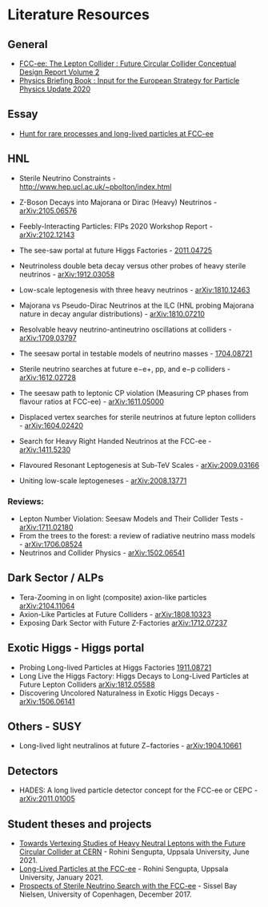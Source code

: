 # Literature Resources 

## General
- [FCC-ee: The Lepton Collider : Future Circular Collider Conceptual Design Report Volume 2](https://cds.cern.ch/record/2651299?ln=en)
- [Physics Briefing Book : Input for the European Strategy for Particle Physics Update 2020](https://cds.cern.ch/record/2691414/)

## Essay
- [Hunt for rare processes and long-lived particles at FCC-ee](https://arxiv.org/abs/2106.15459)

## HNL 
- Sterile Neutrino Constraints - http://www.hep.ucl.ac.uk/~pbolton/index.html

- Z-Boson Decays into Majorana or Dirac (Heavy) Neutrinos - [arXiv:2105.06576](https://arxiv.org/abs/2105.06576)
- Feebly-Interacting Particles: FIPs 2020 Workshop Report - [arXiv:2102.12143](https://arxiv.org/abs/2102.12143)
- The see-saw portal at future Higgs Factories - [2011.04725](https://arxiv.org/abs/2011.04725)
- Neutrinoless double beta decay versus other probes of heavy sterile neutrinos - [arXiv:1912.03058](https://arxiv.org/abs/1912.03058)
- Low-scale leptogenesis with three heavy neutrinos - [arXiv:1810.12463](https://arxiv.org/abs/1810.12463)
- Majorana vs Pseudo-Dirac Neutrinos at the ILC (HNL probing Majorana nature in decay angular distributions) - [arXiv:1810.07210](https://arxiv.org/abs/1810.07210)
- Resolvable heavy neutrino-antineutrino oscillations at colliders - [arXiv:1709.03797](https://arxiv.org/abs/1709.03797)
- The seesaw portal in testable models of neutrino masses - [1704.08721](https://arxiv.org/abs/1704.08721)
- Sterile neutrino searches at future e−e+, pp, and e−p colliders - [arXiv:1612.02728](https://arxiv.org/abs/1612.02728)
- The seesaw path to leptonic CP violation (Measuring CP phases from flavour ratios at FCC-ee) - [arXiv:1611.05000](https://arxiv.org/abs/1611.05000)
- Displaced vertex searches for sterile neutrinos at future lepton colliders - [arXiv:1604.02420](https://arxiv.org/abs/1604.02420)
- Search for Heavy Right Handed Neutrinos at the FCC-ee - [arXiv:1411.5230](https://arxiv.org/abs/1411.5230)
- Flavoured Resonant Leptogenesis at Sub-TeV Scales - [arXiv:2009.03166](https://arxiv.org/abs/2009.03166)
- Uniting low-scale leptogeneses - [arXiv:2008.13771](https://arxiv.org/abs/2008.13771)

### Reviews:
- Lepton Number Violation: Seesaw Models and Their Collider Tests - [arXiv:1711.02180](https://arxiv.org/abs/1711.02180)
- From the trees to the forest: a review of radiative neutrino mass models - [arXiv:1706.08524](https://arxiv.org/abs/1706.08524)
- Neutrinos and Collider Physics - [arXiv:1502.06541](https://arxiv.org/abs/1502.06541)

## Dark Sector / ALPs
- Tera-Zooming in on light (composite) axion-like particles [arXiv:2104.11064](https://arxiv.org/abs/2104.11064)
- Axion-Like Particles at Future Colliders - [arXiv:1808.10323](https://arxiv.org/abs/1808.10323)
- Exposing Dark Sector with Future Z-Factories [arXiv:1712.07237](https://arxiv.org/abs/1712.07237)

## Exotic Higgs - Higgs portal 
- Probing Long-lived Particles at Higgs Factories [1911.08721](https://arxiv.org/abs/1911.08721)
- Long Live the Higgs Factory: Higgs Decays to Long-Lived Particles at Future Lepton Colliders [arXiv:1812.05588](https://arxiv.org/abs/1812.05588)
- Discovering Uncolored Naturalness in Exotic Higgs Decays - [arXiv:1506.06141](https://arxiv.org/abs/1506.06141)

## Others - SUSY
- Long-lived light neutralinos at future Z−factories - [arXiv:1904.10661](https://arxiv.org/abs/1904.10661)

## Detectors 
- HADES: A long lived particle detector concept for the FCC-ee or CEPC - [arXiv:2011.01005](https://arxiv.org/abs/2011.01005)

## Student theses and projects 
- [Towards Vertexing Studies of Heavy Neutral Leptons with the Future Circular Collider at CERN](http://uu.diva-portal.org/smash/record.jsf?pid=diva2%3A1563610&dswid=6831) - Rohini Sengupta, Uppsala University, June 2021. 
- [Long-Lived Particles at the FCC-ee](http://urn.kb.se/resolve?urn=urn:nbn:se:uu:diva-444329) - Rohini Sengupta, Uppsala University, January 2021. 
- [Prospects of Sterile Neutrino Search with the FCC-ee](https://nbi.ku.dk/english/theses/masters-theses/sissel-bay-nielsen/SisselBayNielsen_MastersThesis.pdf) - Sissel Bay Nielsen, University of Copenhagen, December 2017.
